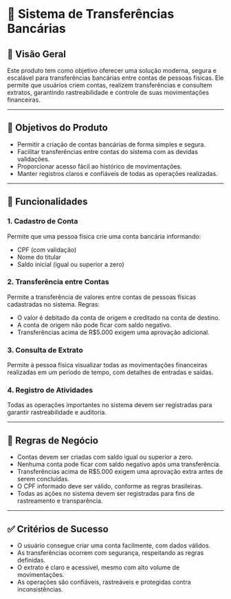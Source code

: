 # 💼 Sistema de Transferências Bancárias

## 🧭 Visão Geral

Este produto tem como objetivo oferecer uma solução moderna, segura e escalável para transferências bancárias entre contas de pessoas físicas. Ele permite que usuários criem contas, realizem transferências e consultem extratos, garantindo rastreabilidade e controle de suas movimentações financeiras.

---

## 🎯 Objetivos do Produto

- Permitir a criação de contas bancárias de forma simples e segura.
- Facilitar transferências entre contas do sistema com as devidas validações.
- Proporcionar acesso fácil ao histórico de movimentações.
- Manter registros claros e confiáveis de todas as operações realizadas.

---

## 🧩 Funcionalidades

### 1. Cadastro de Conta

Permite que uma pessoa física crie uma conta bancária informando:
- CPF (com validação)
- Nome do titular
- Saldo inicial (igual ou superior a zero)

### 2. Transferência entre Contas

Permite a transferência de valores entre contas de pessoas físicas cadastradas no sistema. Regras:
- O valor é debitado da conta de origem e creditado na conta de destino.
- A conta de origem não pode ficar com saldo negativo.
- Transferências acima de R$5.000 exigem uma aprovação adicional.

### 3. Consulta de Extrato

Permite à pessoa física visualizar todas as movimentações financeiras realizadas em um período de tempo, com detalhes de entradas e saídas.

### 4. Registro de Atividades

Todas as operações importantes no sistema devem ser registradas para garantir rastreabilidade e auditoria.

---

## 📐 Regras de Negócio

- Contas devem ser criadas com saldo igual ou superior a zero.
- Nenhuma conta pode ficar com saldo negativo após uma transferência.
- Transferências acima de R$5.000 exigem uma aprovação extra antes de serem concluídas.
- O CPF informado deve ser válido, conforme as regras brasileiras.
- Todas as ações no sistema devem ser registradas para fins de rastreamento e transparência.

---

## ✅ Critérios de Sucesso

- O usuário consegue criar uma conta facilmente, com dados válidos.
- As transferências ocorrem com segurança, respeitando as regras definidas.
- O extrato é claro e acessível, mesmo com alto volume de movimentações.
- As operações são confiáveis, rastreáveis e protegidas contra inconsistências.

